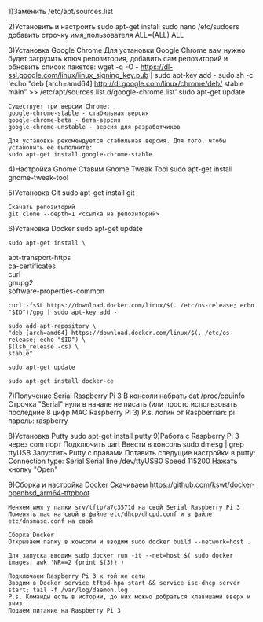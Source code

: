 1)Заменить /etc/apt/sources.list

2)Установить и настроить sudo
	apt-get install sudo
	nano /etc/sudoers
	добавить строчку имя_пользователя ALL=(ALL) ALL
	
3)Установка Google Chrome
	Для установки Google Chrome вам нужно будет загрузить ключ репозитория, добавить сам репозиторий и обновить список пакетов:
	wget -q -O - https://dl-ssl.google.com/linux/linux_signing_key.pub | sudo apt-key add -
	sudo sh -c 'echo "deb [arch=amd64] http://dl.google.com/linux/chrome/deb/ stable main" >> /etc/apt/sources.list.d/google-chrome.list'
	sudo apt-get update
	
	Существует три версии Chrome:
	google-chrome-stable - стабильная версия
	google-chrome-beta - бета-версия
	google-chrome-unstable - версия для разработчиков
	
	Для установки рекомендуется стабильная версия. Для того, чтобы установить ее выполните:
	sudo apt-get install google-chrome-stable	

4)Настройка Gnome
	Ставим Gnome Tweak Tool
	sudo apt-get install gnome-tweak-tool
	
5)Установка Git
	sudo apt-get install git
	
	Скачать репозиторий
	git clone --depth=1 <ссылка на репозиторий>
	
6)Установка Docker
	sudo apt-get update
	
	sudo apt-get install \
  apt-transport-https \
  ca-certificates \
  curl \
  gnupg2 \
  software-properties-common
	 
	curl -fsSL https://download.docker.com/linux/$(. /etc/os-release; echo "$ID")/gpg | sudo apt-key add -
	
	sudo add-apt-repository \
	"deb [arch=amd64] https://download.docker.com/linux/$(. /etc/os-release; echo "$ID") \
	$(lsb_release -cs) \
	stable"
	
	sudo apt-get update

	sudo apt-get install docker-ce
	
7)Получение Serial Raspberry Pi 3
    В консоли набрать cat /proc/cpuinfo
    Строчка "Serial" нули в начале не писать 
    (или просто использовать последние 8 цифр MAC Raspberry Pi 3)
    P.s. логин от Raspberrian: pi пароль: raspberry

8)Установка Putty
	sudo apt-get install putty
9)Работа с Raspberry Pi 3 через com порт
	Подключить uart
	Ввести в консоль sudo dmesg | grep ttyUSB
	Запустить Putty с правами 
	Потавить следущие настройки в putty:
		Connection type: Serial
		Serial line /dev/ttyUSB0
		Speed 115200
	Нажать кнопку "Open"

9)Сборка и настройка Docker
	Cкачиваем https://github.com/kswt/docker-openbsd_arm64-tftpboot
	
	Меняем имя у папки srv/tftp/a7c3571d на свой Serial Raspberry Pi 3
	Поменять mac на свой в файле etc/dhcp/dhcpd.conf и в файле etc/dnsmasq.conf на свой
	
	Сборка Docker
	Открываем папку в консоли и вводим sudo docker build --network=host .
	
	Для запуска вводим sudo docker run -it --net=host $( sudo docker images| awk 'NR==2 {print $(3)}')
	
	Подключаем Raspberry Pi 3 к той же сети 
	Вводим в Docker service tftpd-hpa start && service isc-dhcp-server start; tail -f /var/log/daemon.log 
	P.s. Команды есть в истории, до них можно добраться клавишами вверх и вниз.
	Подаем питание на Raspberry Pi 3

